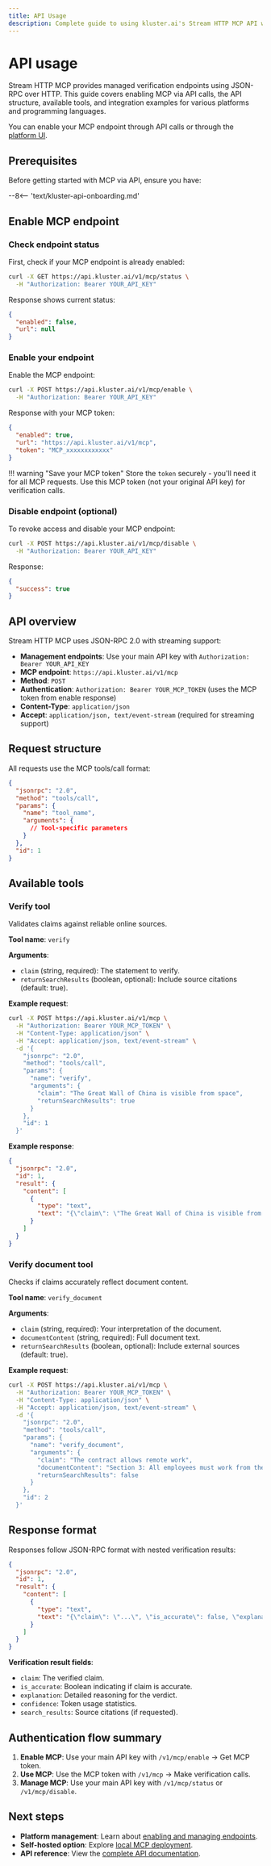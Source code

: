 ```yaml
---
title: API Usage
description: Complete guide to using kluster.ai's Stream HTTP MCP API with JSON-RPC requests. How to check status, enable, disable and test it. 
---
```


# API usage

Stream HTTP MCP provides managed verification endpoints using JSON-RPC over HTTP. This guide covers enabling MCP via API calls, the API structure, available tools, and integration examples for various platforms and programming languages.

You can enable your MCP endpoint through API calls or through the [platform UI](/get-started/mcp/stream-http/platform/).

## Prerequisites

Before getting started with MCP via API, ensure you have:

--8<-- 'text/kluster-api-onboarding.md'

## Enable MCP endpoint

### Check endpoint status

First, check if your MCP endpoint is already enabled:

```bash
curl -X GET https://api.kluster.ai/v1/mcp/status \
  -H "Authorization: Bearer YOUR_API_KEY"
```

Response shows current status:
```json
{
  "enabled": false,
  "url": null
}
```

### Enable your endpoint

Enable the MCP endpoint:

```bash
curl -X POST https://api.kluster.ai/v1/mcp/enable \
  -H "Authorization: Bearer YOUR_API_KEY"
```

Response with your MCP token:
```json
{
  "enabled": true,
  "url": "https://api.kluster.ai/v1/mcp",
  "token": "MCP_xxxxxxxxxxxx"
}
```

!!! warning "Save your MCP token"
    Store the `token` securely - you'll need it for all MCP requests. Use this MCP token (not your original API key) for verification calls.

### Disable endpoint (optional)

To revoke access and disable your MCP endpoint:

```bash
curl -X POST https://api.kluster.ai/v1/mcp/disable \
  -H "Authorization: Bearer YOUR_API_KEY"
```

Response:
```json
{
  "success": true
}
```

## API overview

Stream HTTP MCP uses JSON-RPC 2.0 with streaming support:

- **Management endpoints**: Use your main API key with `Authorization: Bearer YOUR_API_KEY`
- **MCP endpoint**: `https://api.kluster.ai/v1/mcp`
- **Method**: `POST`
- **Authentication**: `Authorization: Bearer YOUR_MCP_TOKEN` (uses the MCP token from enable response)
- **Content-Type**: `application/json`
- **Accept**: `application/json, text/event-stream` (required for streaming support)

## Request structure

All requests use the MCP tools/call format:

```json
{
  "jsonrpc": "2.0",
  "method": "tools/call",
  "params": {
    "name": "tool_name",
    "arguments": {
      // Tool-specific parameters
    }
  },
  "id": 1
}
```

## Available tools

### Verify tool

Validates claims against reliable online sources.

**Tool name**: `verify`

**Arguments**:

- `claim` (string, required): The statement to verify.
- `returnSearchResults` (boolean, optional): Include source citations (default: true).

**Example request**:
```bash
curl -X POST https://api.kluster.ai/v1/mcp \
  -H "Authorization: Bearer YOUR_MCP_TOKEN" \
  -H "Content-Type: application/json" \
  -H "Accept: application/json, text/event-stream" \
  -d '{
    "jsonrpc": "2.0",
    "method": "tools/call",
    "params": {
      "name": "verify",
      "arguments": {
        "claim": "The Great Wall of China is visible from space",
        "returnSearchResults": true
      }
    },
    "id": 1
  }'
```

**Example response**:
```json
{
  "jsonrpc": "2.0",
  "id": 1,
  "result": {
    "content": [
      {
        "type": "text",
        "text": "{\"claim\": \"The Great Wall of China is visible from space\", \"is_accurate\": false, \"explanation\": \"This is a common myth. The Great Wall is not visible to the naked eye from space without aid. Astronauts have confirmed that it requires telescopic lenses to see the wall from low Earth orbit.\", \"confidence\": {\"prompt_tokens\": 892, \"completion_tokens\": 67, \"total_tokens\": 959}, \"search_results\": []}"
      }
    ]
  }
}
```

### Verify document tool

Checks if claims accurately reflect document content.

**Tool name**: `verify_document`

**Arguments**:

- `claim` (string, required): Your interpretation of the document.
- `documentContent` (string, required): Full document text.
- `returnSearchResults` (boolean, optional): Include external sources (default: true).

**Example request**:

```bash
curl -X POST https://api.kluster.ai/v1/mcp \
  -H "Authorization: Bearer YOUR_MCP_TOKEN" \
  -H "Content-Type: application/json" \
  -H "Accept: application/json, text/event-stream" \
  -d '{
    "jsonrpc": "2.0",
    "method": "tools/call",
    "params": {
      "name": "verify_document",
      "arguments": {
        "claim": "The contract allows remote work",
        "documentContent": "Section 3: All employees must work from the office...",
        "returnSearchResults": false
      }
    },
    "id": 2
  }'
```

## Response format

Responses follow JSON-RPC format with nested verification results:

```json
{
  "jsonrpc": "2.0",
  "id": 1,
  "result": {
    "content": [
      {
        "type": "text",
        "text": "{\"claim\": \"...\", \"is_accurate\": false, \"explanation\": \"...\", \"confidence\": {...}, \"search_results\": []}"
      }
    ]
  }
}
```
**Verification result fields**:

- `claim`: The verified claim.
- `is_accurate`: Boolean indicating if claim is accurate.
- `explanation`: Detailed reasoning for the verdict.
- `confidence`: Token usage statistics.
- `search_results`: Source citations (if requested).

## Authentication flow summary

1. **Enable MCP**: Use your main API key with `/v1/mcp/enable` → Get MCP token.
2. **Use MCP**: Use the MCP token with `/v1/mcp` → Make verification calls.
3. **Manage MCP**: Use your main API key with `/v1/mcp/status` or `/v1/mcp/disable`.

## Next steps

- **Platform management**: Learn about [enabling and managing endpoints](/get-started/mcp/stream-http/platform/).
- **Self-hosted option**: Explore [local MCP deployment](/get-started/mcp/self-hosted/get-started/).
- **API reference**: View the [complete API documentation](/api-reference/reference/).